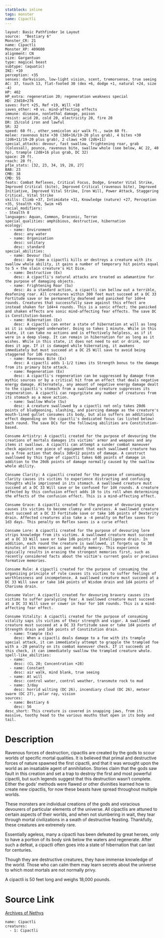 ```yaml
---
statblock: inline
tags: monster
name: Cipactli
---
```

```statblock
layout: Basic Pathfinder 1e Layout
source:  "Bestiary 6"
Monster_CR: 21
name: Cipactli
Monster_XP: 409600
alignment: CN
size: Gargantuan
type: magical beast
subtype: (aquatic)
INI: +10
perception: +35
senses: darkvision, low-light vision, scent, tremorsense, true seeing
AC: 37, touch 13, flat-footed 30 (dex +6, dodge +1, natural +24, size -4)
HP: 402
HP_extra: regeneration 20; regeneration weakness special
HD: 23d10+276
saves: Fort +25, Ref +19, Will +18
saves_other: +8 vs. mind-affecting effects
immune: disease, nonlethal damage, poison
resist: acid 20, cold 20, electricity 20, fire 20
DR: 15/cold iron and lawful
SR: 32
speed: 60 ft., other_semicolon air walk ft., swim 60 ft.
melee: ravenous bite +30 (3d6+16/19-20 plus grab), 4 bites +30 (2d6+11/19-20 plus grab), 2 claws +30 (2d6+11)
special_attacks: devour, fast swallow, frightening roar, grab (Colossal), pounce, ravenous bite, swallow whole (see below, AC 22, 40 hp), trample (2d8+16 plus grab, DC 32)
space: 20 ft.
reach: 20 ft.
pf1e_stats: [32, 23, 34, 19, 28, 27]
BAB: 23
CMB: 38
CMD: 55
feats: Combat Reflexes, Critical Focus, Dodge, Greater Vital Strike, Improved Critical (bite), Improved Critical (ravenous bite), Improved Initiative, Improved Vital Strike, Iron Will, Power Attack, Staggering Critical, Vital Strike
skills: Climb +37, Intimidate +31, Knowledge (nature) +27, Perception +35, Stealth +20, Swim +45
racial_modifiers:
- Stealth 8
languages: Aquan, Common, Draconic, Terran
special_qualities: amphibious, destructive, hibernation
ecology:
  - name: Environment
    desc: any water
  - name: Organisation
    desc: solitary
    desc: standard
special_abilities:
  - name: Devour (Su)
    desc: Any time a cipactli kills or destroys a creature with its swallow whole ability, it gains a number of temporary hit points equal to 5 × the slain creature's Hit Dice.
  - name: Destructive (Ex)
    desc: A cipactli's natural attacks are treated as adamantine for the purpose of damaging objects.
  - name: Frightening Roar (Su)
    desc: As a standard action, a cipactli can bellow out a terrible, deafening roar. All creatures within 300 feet must succeed at a DC 33 Fortitude save or be permanently deafened and panicked for 1d4+4 rounds. Creatures that successfully save against this effect are instead shaken for 1d4+4 rounds. This is a sonic effect; the panicked and shaken effects are sonic mind-affecting fear effects. The save DC is Constitution-based.
  - name: Hibernation (Ex)
    desc: A cipactli can enter a state of hibernation at will as long as it is submerged underwater. Doing so takes 1 minute. While in this state, it can take no actions and is effectively helpless, as if it were in a deep sleep. It can remain in hibernation for as long as it wishes. While in this state, it does not need to eat or drink, nor does it age. If it is damaged while hibernating, it awakens immediately but must succeed at a DC 25 Will save to avoid being staggered for 1d6 rounds.
  - name: Ravenous Bite (Ex)
    desc: A cipactli adds 1-1/2 times its Strength bonus to the damage from its primary bite attack.
  - name: Regeneration (Ex)
    desc: A cipactli's regeneration can be suppressed by damage from mythic sources or by a critical hit from an effect that deals negative energy damage. Alternately, any amount of negative energy damage dealt to the cipactli's stomach from a swallowed creature suppresses its regeneration. A cipactli can regurgitate any number of creatures from its stomach as a move action.
  - name: Swallow Whole (Su)
    desc: A creature swallowed by a cipactli not only takes 20d6 points of bludgeoning, slashing, and piercing damage as the creature's mouth-lined gullet consumes its body, but also suffers an additional effect depending on the cipactli's dedicated focus (as listed below) each round. The save DCs for the following abilities are Constitution-based. 

Consume Artistry: A cipactli created for the purpose of devouring the creations of mortals damages its victims' armor and weapons and any items it swallows. A cipactli can attempt a sunder combat maneuver check against one piece of equipment that each swallowed creature has as a free action that deals 3d6+12 points of damage. A construct swallowed by this type of cipactli takes 6d6 points of damage in addition to the 20d6 points of damage normally caused by the swallow whole ability. 

Consume Clarity: A cipactli created for the purpose of consuming clarity causes its victims to experience distracting and confusing thoughts while imprisoned in its stomach. A swallowed creature must succeed at a DC 33 Will save or be confused for 1d4 rounds. A creature affected by this confusion effect adds 10 to its roll when determining the effects of the confusion effect. This is a mind-affecting effect. 

Consume Grace: A cipactli created for the purpose of devouring grace causes its victims to become clumsy and careless. A swallowed creature must succeed at a DC 33 Fortitude save or take 1d6 points of Dexterity drain. Affected creatures also take a -4 penalty on Reflex saves for 1d3 days. This penalty on Reflex saves is a curse effect 

Consume Lore: A cipactli created for the purpose of devouring lore strips knowledge from its victims. A swallowed creature must succeed at a DC 33 Will save or take 1d6 points of Intelligence drain. In addition, each round the creature is swallowed, it forgets up to 30 minutes of its memories as per modify memory. This experience typically results in erasing the strongest memories first, such as recently considered facts about the victim's current goals or precious formative memories. 

Consume Rule: A cipactli created for the purpose of consuming the organizing principle of rule causes its victims to suffer feelings of worthlessness and incompetence. A swallowed creature must succeed at a DC 33 Will save or take 1d4 points of Wisdom drain and 1d4 points of Charisma drain. 

Consume Valor: A cipactli created for devouring bravery causes its victims to suffer paralyzing fear. A swallowed creature must succeed at a DC 33 Will save or cower in fear for 1d4 rounds. This is a mind-affecting fear effect. 

Consume Vitality: A cipactli created for the purpose of consuming vitality saps its victims of their strength and vigor. A swallowed creature must succeed at a DC 33 Fortitude save or take 1d4 points of Strength drain and 1d4 points of Constitution drain.
  - name: Trample (Ex)
    desc: When a cipactli deals damage to a foe with its trample special attack, it can immediately attempt to grapple the trampled foe with a -20 penalty on its combat maneuver check. If it succeeds at this check, it can immediately swallow the trampled creature whole.
spell-like_abilities:
  - name:
    desc: (CL 20; Concentration +28)
  - name: Constant
    desc: air walk, mind blank, true seeing
  - name: At will
    desc: control water, control weather, transmute rock to mud
  - name: 3/day
    desc: horrid wilting (DC 26), incendiary cloud (DC 26), meteor swarm (DC 27), polar ray, vision
sources:
  - name: Bestiary 6
    desc: 56
desc_short: This creature is covered in snapping jaws, from its massive, toothy head to the various mouths that open in its body and tail.
```
# Description
Ravenous forces of destruction, cipactlis are created by the gods to scour worlds of specific mortal qualities. It is believed that primal and destructive forces of nature spawned the first cipactli, and that it was wrought upon the world as an insatiable agent of annihilation. Stories claim that the gods saw fault in this creation and set a trap to destroy the first and most powerful cipactli, but such legends suggest that this destruction wasn’t complete. Either the gods’ methods were flawed or other divinities learned how to create new cipactlis, for now these beasts have spread throughout multiple worlds. 

These monsters are individual creations of the gods and voracious devourers of particular elements of the universe. All cipactlis are attuned to certain aspects of their worlds, and when not slumbering in wait, they tear through mortal civilizations in a swath of destructive feasting. Thankfully, these creatures are extremely rare. 

Essentially ageless, many a cipactli has been defeated by great heroes, only to have a portion of its body sink below the waters and regenerate. After such a defeat, a cipactli often goes into a state of hibernation that can last for centuries. 

Though they are destructive creatures, they have immense knowledge of the world. Those who can calm them may learn secrets about the universe to which most mortals are not normally privy. 

A cipactli is 50 feet long and weighs 18,000 pounds.
# Source Link
[Archives of Nethys](https://aonprd.com/MonsterDisplay.aspx?ItemName=Cipactli)
```encounter-table
name: Cipactli
creatures:
  - 1: Cipactli
```
